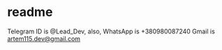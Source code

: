 # readme

Telegram ID is @Lead_Dev, also, 
WhatsApp is +380980087240
Gmail is artem115.dev@gmail.com
